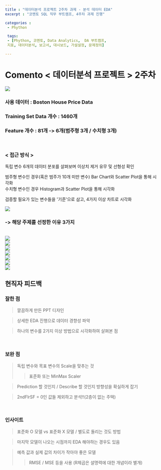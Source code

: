```yaml
---
title : "데이터분석 프로젝트 2주차 과제 - 분석 데이터 EDA"
excerpt : "코멘토 SQL 직무 부트캠프, 4주차 과제 진행"

categories :
 - Phython

 tags:
 - [Phython, 코멘토, Data Analytics,  DA 부트캠프,
 지표, 데이터분석, 보고서, 대시보드, 가설설정, 문제정의]

---
```


Comento < 데이터분석 프로젝트 > 2주차
===========================================

<img src = "https://t1.daumcdn.net/brunch/service/user/e0Ty/image/ReBoCNfEm9OuOA44FNFJlPr-G7o.jpg">

### 사용 데이터 : Boston House Price Data
### Training Set Data 개수 : 1460개
### Feature 개수 : 81개 -> 6개(범주형 3개 / 수치형 3개)

<br/>

### < 접근 방식 >
독립 변수 6개의 데이터 분포를 살펴보며 이상치 제거 유무 및 선형성 확인  

범주형 변수인 경우(혹은 범주가 10개 미만 변수) Bar Chart와 Scatter Plot을 통해 시각화   
수치형 변수인 경우 Histogram과 Scatter Plot을 통해 시각화    

검증할 필요가 있는 변수들을 '기준'으로 삼고, 4가지 이상 차트로 시각화  


<img src = "https://t1.daumcdn.net/brunch/service/user/e0Ty/image/dz4Enxgzfd7X-bDbc4YtABZYeho.jpg">

### -> 해당 주제를 선정한 이유 3가지

<br/>

<img src = "https://t1.daumcdn.net/brunch/service/user/e0Ty/image/mDYwZ21lEuN8xfDNQzp3zBWjBHA.jpg">

<br/>

<img src = "https://t1.daumcdn.net/brunch/service/user/e0Ty/image/wRcvgiG8BoypH08DdxnXOt33xIA.jpg">

<br/>

<img src = "https://t1.daumcdn.net/brunch/service/user/e0Ty/image/bCg9CPX9xNnd0j_COXLsi9gXbSU.jpg">

<br/>

<img src = "https://t1.daumcdn.net/brunch/service/user/e0Ty/image/bUE8WMkic6dy6jRGrQ7Y6CxVx6E.jpg">

<br/>

<img src = "https://t1.daumcdn.net/brunch/service/user/e0Ty/image/t1fESn7cYQ78LuZ8fBR59DuF0eA.jpg">

<br/>

<img src = "https://t1.daumcdn.net/brunch/service/user/e0Ty/image/q-3A4iNXTtON_8qe-bRvNt_GweY.jpg">

<br/>

<img src = "https://t1.daumcdn.net/brunch/service/user/e0Ty/image/kSRjaBHnqa4mXz61v3fJZA6g6Vg.jpg">

<br/>

## 현직자 피드백
### 잘한 점
> 깔끔하게 만든 PPT 디자인  

> 상세한 EDA 진행으로 데이터 경향성 파악  

> 하나의 변수를 2가지 이상 방법으로 시각화하여 살펴본 점  

<br/>

### 보완 점
> 독립 변수와 목표 변수의 Scale을 맞추는 것  
>> 표준화 또는 MinMax Scaler  

> Prediction 할 것인지 / Describe 할 것인지 방향성을 확실하게 잡기

> 2ndFlrSF = 0인 값들 제외하고 분석!!(2층이 없는 주택)

<br/>

### 인사이트  
> 표준화 O 모델 vs 표준화 X 모델 / 별도로 돌리는 것도 방법      

> 마지막 모델이 나오는 시점까지 EDA 해야하는 경우도 있음

> 예측 값과 실제 값의 차이가 작아야 좋은 모델  
>> RMSE / MSE 등을 사용 (R제곱은 설명력에 대한 개념이라 별개)  